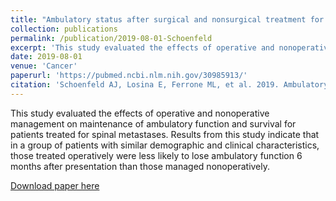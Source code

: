 ```yaml
---
title: "Ambulatory status after surgical and nonsurgical treatment for spinal metastasis"
collection: publications
permalink: /publication/2019-08-01-Schoenfeld
excerpt: 'This study evaluated the effects of operative and nonoperative management on maintenance of ambulatory function and survival for patients treated for spinal metastases. Results from this study indicate that in a group of patients with similar demographic and clinical characteristics, those treated operatively were less likely to lose ambulatory function 6 months after presentation than those managed nonoperatively.'
date: 2019-08-01
venue: 'Cancer'
paperurl: 'https://pubmed.ncbi.nlm.nih.gov/30985913/'
citation: 'Schoenfeld AJ, Losina E, Ferrone ML, et al. 2019. Ambulatory status after surgical and nonsurgical treatment for spinal metastasis.  <i>Cancer</i>. 125(15): 2361-2637.'
---
```

This study evaluated the effects of operative and nonoperative management on maintenance of ambulatory function and survival for patients treated for spinal metastases. Results from this study indicate that in a group of patients with similar demographic and clinical characteristics, those treated operatively were less likely to lose ambulatory function 6 months after presentation than those managed nonoperatively.

[Download paper here](http://angela-t-chen.github.io/files/2019_Schoenfeld_AmbulatoryStatus.pdf)